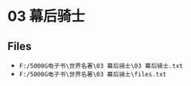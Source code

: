 # 03 幕后骑士

## Files

- `F:/5000G电子书\世界名著\03 幕后骑士\03 幕后骑士.txt`
- `F:/5000G电子书\世界名著\03 幕后骑士\files.txt`
